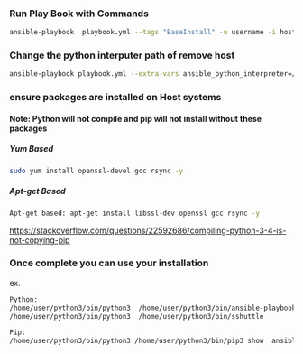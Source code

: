 

### Run Play Book with Commands
```bash
ansible-playbook  playbook.yml --tags "BaseInstall" -u username -i hostname, -k
```


### Change the python interputer path of remove host
```bash
ansible-playbook playbook.yml --extra-vars ansible_python_interpreter=/usr/bin/python3 --tags "BaseInstall" -u username -i hostname, -k
```


### ensure packages are installed on Host systems ###
#### Note: Python will not compile and pip will not install without these packages

##### Yum Based
```bash
sudo yum install openssl-devel gcc rsync -y
```

##### Apt-get Based
```bash
Apt-get based: apt-get install libssl-dev openssl gcc rsync -y
```

https://stackoverflow.com/questions/22592686/compiling-python-3-4-is-not-copying-pip



### Once complete you can use your installation

ex.
```bash
Python:
/home/user/python3/bin/python3  /home/user/python3/bin/ansible-playbook
/home/user/python3/bin/python3  /home/user/python3/bin/sshuttle

Pip:
/home/user/python3/bin/python3 /home/user/python3/bin/pip3 show  ansible
```